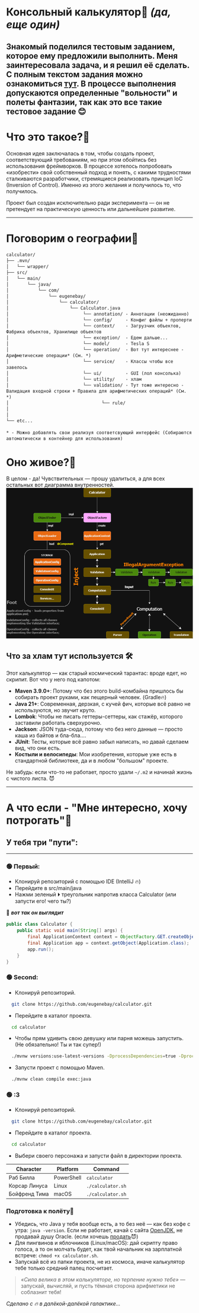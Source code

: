 # Консольный калькулятор🚀 ___(да, еще один)___

Знакомый поделился тестовым заданием, которое ему предложили выполнить. Меня заинтересовала задача, и я решил её
сделать. С полным текстом задания можно ознакомиться [тут](assets/DESCRIPTION.md).
В процессе выполнения допускаются определенные "вольности" и полеты фантазии, так как это все такие
тестовое задание 😊
---

# Что это такое?📌

Основная идея заключалась в том, чтобы создать проект, соответствующий требованиям, но при этом обойтись без
использования фреймворков.
В процессе хотелось попробовать «изобрести» свой собственный подход и понять, с какими трудностями сталкиваются
разработчики, стремящиеся реализовать принцип IoC (Inversion of Control). Именно из этого желания и получилось то, что
получилось.

Проект был создан исключительно ради эксперимента — он не претендует на практическую ценность или дальнейшее развитие.

---

# Поговорим о географии📌

```
calculator/
├── .mvn/
│   └── wrapper/
├── src/
│   └── main/
│       └── java/
│           └── com/
│               └── eugenebay/
│                   └── calculator/
│                       └── Calculator.java
│                            └── annotation/ - Аннотации (неожиданно)
│                            └── config/     - Конфиг файлы + проперти
│                            └── context/    - Загрузчик объектов, Фабрика объектов, Хранилище объектов
│                            └── exception/  - Едем дальше...
│                            └── model/      - Tesla S
│                            └── operation/  - Вот тут интереснее - Арифметические операции* (См. *)
│                            └── service/    - Классы чтобы все завелось
│                            └── ui/         - GUI (лол консолька)
│                            └── utility/    - хлам
│                            └── validation/ - Тут тоже интересно - Валидация входной строки + Правила для арифметических операций* (См. *)
│                                   └── rule/
│                      
│                     
└── etc...

* - Можно добавлять свои реализуя соответсвующий интерфейс (Собираются автоматически в контейнер для использования) 
```

# Оно живое?📌

В целом - да! Чувствительных — прошу удалиться, а для всех остальных вот диаграмма внутренностей.
![Диаграмма](assets/calculator.png "Мясо и хаос! 😜")

## Что за хлам тут используется 🛠️

Этот калькулятор — как старый космический тарантас: вроде едет, но скрипит. Вот что у него под капотом:

- **Maven 3.9.0+**: Потому что без этого build-комбайна пришлось бы собирать проект руками, как пещерный человек. (Gradle🔥)
- **Java 21+**: Современная, дерзкая, с кучей фич, которые всё равно не используются, но звучит круто.
- **Lombok**: Чтобы не писать геттеры-сеттеры, как стажёр, которого заставили работать сверхурочно.
- **Jackson**: JSON туда-сюда, потому что без него данные — просто каша из байтов и бла-бла....
- **JUnit**: Тесты, которые всё равно забыл написать, но давай сделаем вид, что они есть.
- **Костыли и велосипеды**: Мои изобретения, которые уже есть в стандартной библиотеке, да и в любом "большом" проекте.

Не забудь: если что-то не работает, просто удали `~/.m2` и начинай жизнь с чистого листа. 😈


---

# А что если - "Мне интересно, хочу потрогать"📌

## У тебя три "пути":

---

### 🟢 Первый:

- Клонируй репозиторий с помощью IDE (IntelliJ 🔥)
- Перейдите в src/main/java
- Нажми зеленый ⏵ треугольник напротив класса Calculator (или запусти его! чего ты?)

🔻 ___вот так он выглядит___

```java
public class Calculator {
    public static void main(String[] args) {
        final ApplicationContext context = ObjectFactory.GET.createObject(ApplicationContext.class);
        final Application app = context.getObject(Application.class);
        app.run();
    }
}
```

### 🟢 Second:

- Клонируй репозиторий.

```bash 
  git clone https://github.com/eugenebay/calculator.git
```

- Перейдите в каталог проекта.

```bash
  cd calculator
```

- Чтобы прям удивить свою девушку или парня можешь запустить. (Не обязательно! Ты и так супер!)

```bash
  ./mvnw versions:use-latest-versions -DprocessDependencies=true -DprocessPluginDependencies=true -DprocessProperties=true
```

- Запусти проект с помощью Maven.

```bash
  ./mvnw clean compile exec:java
```

### 🟢 :3

- Клонируй репозиторий.

```bash 
  git clone https://github.com/eugenebay/calculator.git
```

- Перейдите в каталог проекта.

```bash
  cd calculator
```

- Выбери своего персонажа и запусти файл в директории проекта.

| Character     | Platform   | Command           |
|---------------|------------|-------------------|
| Раб Билла     | PowerShell | `calculator`      |
| Корсар Линуса | Linux      | `./calculator.sh` |
| Бойфренд Тима | macOS      | `./calculator.sh` |

### Подготовка к полёту🚀

- Убедись, что Java у тебя вообще есть, а то без неё — как без кофе с утра: `java -version`. Если не работает, качай с
  сайта [OpenJDK](https://jdk.java.net/java-se-ri/21), не продавай душу Oracle. (если
  хочешь [продать](https://www.oracle.com/java/technologies/downloads/?er=221886#java21)😈)
- Для пингвинов и яблочников (Linux/macOS): дай скрипту право голоса, а то он молчать будет, как твой начальник на
  зарплатной встрече: `chmod +x calculator.sh`.
- Запускай всё из папки проекта, не из космоса, иначе калькулятор тебе только средний палец посчитает.

> *«Сила велика в этом калькуляторе, но терпение нужно тебе»* — запускай, вычисляй, и пусть тёмная сторона арифметики не
> соблазнит тебя!

*Сделано с 🔥 в далёкой-далёкой галактике...*